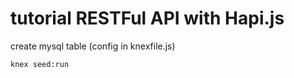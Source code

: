 # tutorial RESTFul API with Hapi.js

create mysql table (config in knexfile.js)
```
knex seed:run
```